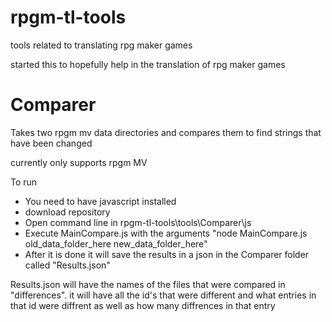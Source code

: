 # rpgm-tl-tools
tools related to translating rpg maker games

started this to hopefully help in the translation of rpg maker games 

# Comparer
Takes two rpgm mv data directories and compares them to find strings that have been changed

currently only supports rpgm MV

To run

- You need to have javascript installed
- download repository
- Open command line in rpgm-tl-tools\tools\Comparer\js
- Execute MainCompare.js with the arguments "node MainCompare.js old_data_folder_here new_data_folder_here"
- After it is done it will save the results in a json in the Comparer folder called "Results.json"

Results.json will have the names of the files that were compared in "differences". 
it will have all the id's that were different and what entries in that id were diffrent as well as how many diffrences in that entry
